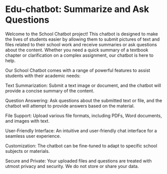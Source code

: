 # Edu-chatbot:  Summarize and Ask Questions
Welcome to the School Chatbot project! This chatbot is designed to make the lives of students easier by allowing them to submit pictures of text and files related to their school work and receive summaries or ask questions about the content. Whether you need a quick summary of a textbook chapter or clarification on a complex assignment, our chatbot is here to help.



Our School Chatbot comes with a range of powerful features to assist students with their academic needs:

Text Summarization: Submit a text image or document, and the chatbot will provide a concise summary of the content.

Question Answering: Ask questions about the submitted text or file, and the chatbot will attempt to provide answers based on the material.

File Support: Upload various file formats, including PDFs, Word documents, and images with text.

User-Friendly Interface: An intuitive and user-friendly chat interface for a seamless user experience.

Customization: The chatbot can be fine-tuned to adapt to specific school subjects or materials.

Secure and Private: Your uploaded files and questions are treated with utmost privacy and security. We do not store or share your data.
